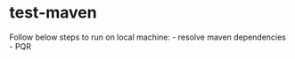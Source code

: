 # test-maven

Follow below steps to run on local machine: <incomplete>
	- resolve maven dependencies
	- PQR